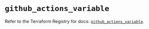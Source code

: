 # `github_actions_variable`

Refer to the Terraform Registry for docs: [`github_actions_variable`](https://registry.terraform.io/providers/integrations/github/6.4.0/docs/resources/actions_variable).
